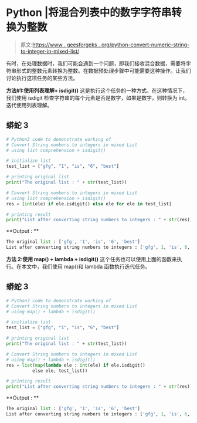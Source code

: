 # Python |将混合列表中的数字字符串转换为整数

> 原文:[https://www . geesforgeks . org/python-convert-numeric-string-to-integer-in-mixed-list/](https://www.geeksforgeeks.org/python-convert-numeric-string-to-integers-in-mixed-list/)

有时，在处理数据时，我们可能会遇到一个问题，即我们接收混合数据，需要将字符串形式的整数元素转换为整数。在数据预处理步骤中可能需要这种操作。让我们讨论执行这项任务的某些方法。

**方法#1:使用列表理解+ isdigit()**
这是执行这个任务的一种方式。在这种情况下，我们使用 isdigit 检查字符串的每个元素是否是数字，如果是数字，则转换为 int。迭代使用列表理解。

## 蟒蛇 3

```py
# Python3 code to demonstrate working of
# Convert String numbers to integers in mixed List
# using list comprehension + isdigit()

# initialize list
test_list = ["gfg", "1", "is", "6", "best"]

# printing original list
print("The original list : " + str(test_list))

# Convert String numbers to integers in mixed List
# using list comprehension + isdigit()
res = [int(ele) if ele.isdigit() else ele for ele in test_list]

# printing result
print("List after converting string numbers to integers : " + str(res))
```

**Output : **

```py
The original list : ['gfg', '1', 'is', '6', 'best']
List after converting string numbers to integers : ['gfg', 1, 'is', 6, 'best']
```

**方法 2:使用 map() + lambda + isdigit()**
这个任务也可以使用上面的函数来执行。在本文中，我们使用 map()和 lambda 函数执行迭代任务。

## 蟒蛇 3

```py
# Python3 code to demonstrate working of
# Convert String numbers to integers in mixed List
# using map() + lambda + isdigit()

# initialize list
test_list = ["gfg", "1", "is", "6", "best"]

# printing original list
print("The original list : " + str(test_list))

# Convert String numbers to integers in mixed List
# using map() + lambda + isdigit()
res = list(map(lambda ele : int(ele) if ele.isdigit()
          else ele, test_list))

# printing result
print("List after converting string numbers to integers : " + str(res))
```

**Output : **

```py
The original list : ['gfg', '1', 'is', '6', 'best']
List after converting string numbers to integers : ['gfg', 1, 'is', 6, 'best']
```